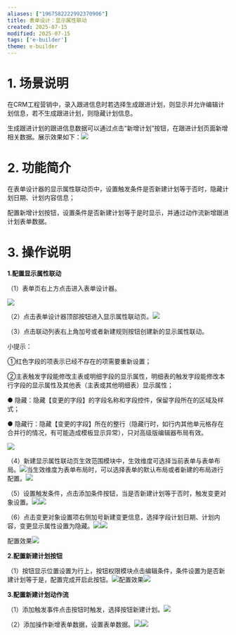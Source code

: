 ```yaml
---
aliases: ["1967582222992370906"]
title: 表单设计：显示属性联动
created: 2025-07-15
modified: 2025-07-15
tags: ['e-builder']
theme: e-builder
---
```


# 1. 场景说明

在CRM工程营销中，录入跟进信息时若选择生成跟进计划，则显示并允许编辑计划信息，若不生成跟进计划，则隐藏计划信息。

生成跟进计划的跟进信息数据可以通过点击“新增计划”按钮，在跟进计划页面新增相关数据。展示效果如下：![](776bb35c1443518b4fb4467629620276.jpg)

#

# 2. 功能简介

在表单设计器的显示属性联动页中，设置触发条件是否新建计划等于否时，隐藏计划日期、计划内容信息；

配置新增计划按钮，设置条件是否新建计划等于是时显示，并通过动作流新增跟进计划表单数据。

# 3. 操作说明

**1.配置显示属性联动**

（1）表单页右上方点击进入表单设计器。

![](cd6e3dbf9c8162d846d806b391c9bee4.jpg)

（2）点击表单设计器顶部按钮进入显示属性联动页。![](20884d23ebb201582d9b5b68abe03448.jpg)

（3）点击联动列表右上角加号或者新建规则按钮创建新的显示属性联动。

小提示：

①红色字段的项表示已经不存在的项需要重新设置；

②主表触发字段能修改主表或明细字段的显示属性，明细表的触发字段能修改本行字段的显示属性及其他表（主表或其他明细表）显示属性；

● 隐藏：隐藏【变更的字段】的字段名称和字段控件，保留字段所在的区域及样式；

● 隐藏行：隐藏【变更的字段】所在的整行（隐藏行时，如行内其他单元格存在合并行的情况，有可能造成模板显示异常），只对高级版编辑器布局有效。

![](1422ecefd410c59fe53a9c398b25319a.jpg)

（4）新建显示属性联动页生效范围模块中，生效维度可选择当前表单与表单布局。![](c68d28a2f40d957d1f30e7231b0a2770.jpg)当生效维度为表单布局时，可以选择表单的默认布局或者新建的布局进行配置。![](61965fdb7d3233f0ce9a39bc280fed3d.jpg)

（5）设置触发条件，点击添加条件按钮，当是否新建计划等于否时，触发变更对象设置。![](49465d868d17ed2ce4de9e23f2300cba.jpg)![](435f7df6e0252c5bc17596de5938205d.jpg)

（6）点击变更对象设置项右侧加号新建变更信息，选择字段计划日期、计划内容，变更显示属性设置为隐藏。![](996ffb3254f1c6aaad65328807df95c9.jpg)![](be4bdd49d72d3c19ee3f42ca96096176.jpg)

配置效果![](589b9ceef7aa76f2d930d00a91bddfbe.jpg)

**2.配置新建计划按钮**

（1）按钮显示位置设置为行上，按钮权限模块点击编辑条件，条件设置为是否新建计划等于是，配置完成开启此按钮。![](7e771c7b0a6ed20976f973caa1075bcf.jpg)配置效果![](5921c2574f62bd475e715f5e5f56188e.jpg)

**3.配置新建计划动作流**

（1）添加触发事件点击按钮时触发，选择按钮新建计划。![](c6c76ade3354a2447f76854cecb15c78.jpg)

（2）添加操作新增表单数据，设置表单数据。![](f51eb2ce49b8eb6ccc3ef90ec5be4085.jpg)![](2ecd91353fa735a26d107940796b4832.jpg)